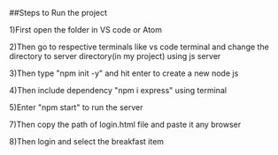 ##Steps to Run the project

1)First open the folder in VS code or Atom

2)Then go to respective terminals like vs code terminal
 and change the directory to server directory(in my project) using js server
 
3)Then type  "npm init -y" and hit enter to create a new node js

4)Then include dependency "npm i express" using terminal

5)Enter "npm start" to run the server

7)Then copy the path of login.html file and paste it any browser

8)Then login and select the breakfast item
